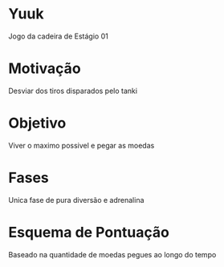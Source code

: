 # Yuuk

Jogo da cadeira de Estágio 01

# Motivação
  Desviar dos tiros disparados pelo tanki

# Objetivo
  Viver o maximo possivel e pegar as moedas

# Fases
  Unica fase de pura diversão e adrenalina

# Esquema de Pontuação
  Baseado na quantidade de moedas pegues ao longo do tempo
